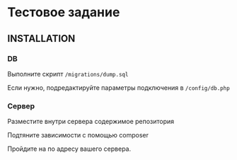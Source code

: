 Тестовое задание
============================

INSTALLATION
------------

### DB

Выполните скрипт `/migrations/dump.sql`

Если нужно, подредактируйте параметры подключения в `/config/db.php`

### Сервер

Разместите внутри сервера содержимое репозитория

Подтяните зависимости с помощью composer

Пройдите на по адресу вашего сервера.
